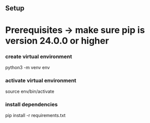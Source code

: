 ## Setup

# Prerequisites -> make sure pip is version 24.0.0 or higher

### create virtual environment
python3 -m venv env

### activate virtual environment
source env/bin/activate

### install dependencies
pip install -r requirements.txt